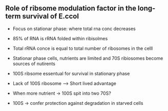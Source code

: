 ## Role of ribsome modulation factor in the long-term survival of E.ccol
- Focus on stationar phase: where total rna conc decreases
- 85% of RNA is rRNA folded within ribisolmes
- Total rRNA conce is equal to total number of ribosomes in the celll
- Stationar phase cells, nutrients are limited and 70S ribiosomes become sources of nutirents

- 100S ribsome essentual for survival in stationary phase
- Lack of 100S ribosome --> Short lived advantage

- When more nutrient -> 100S spit into two 70S?
- 100S -> confer protection against degradation in starved cells

